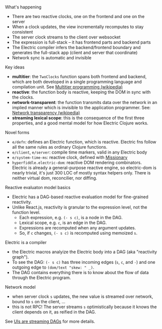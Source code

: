 What's happening
* There are two reactive clocks, one on the frontend and one on the server
* When a clock updates, the view incrementally recomputes to stay consistent
* The server clock streams to the client over websocket
* The expression is full-stack – it has frontend parts and backend parts
* The Electric compiler infers the backend/frontend boundary and generates the full-stack app (client and server that coordinate)
* Network sync is automatic and invisible

Key ideas
* **multitier**: the `TwoClocks` function spans both frontend and backend, which are both developed in a single programming language and compilation unit. See [Multitier programming (wikipedia)](https://en.wikipedia.org/wiki/Multitier_programming)
* **reactive**: the function body is reactive, keeping the DOM in sync with the clocks.
* **network-transparent**: the function transmits data over the network in an implied manner which is invisible to the application programmer. See: [Network transparency (wikipedia)](https://en.wikipedia.org/wiki/Network_transparency)
* **streaming lexical scope**: this is the consequence of the first three properties, and a good mental model for how Electric Clojure works.

Novel forms
* `e/defn`: defines an Electric function, which is reactive. Electric fns follow all the same rules as ordinary Clojure functions.
* `e/client`, `e/server`: compile time markers, valid in any Electric body
* `e/system-time-ms`: reactive clock, defined with [Missionary](https://github.com/leonoel/missionary)
* `hyperfiddle.electric-dom`: reactive DOM rendering combinators. Electric is already a general-purpose reactive engine, so electric-dom is nearly trivial, it's just 300 LOC of mostly syntax helpers only. There is neither virtual dom, reconcilier, nor diffing.

Reactive evaluaton model basics
* Electric has a DAG-based reactive evaluation model for fine-grained reactivity.
* Unlike React.js, reactivity is granular to the expression level, not the function level.
  * Each expression, e.g. `(- s c)`, is a node in the DAG.
  * Lexical scope, e.g. `c`, is an edge in the DAG.
  * Expressions are recomputed when any argument updates. 
  * So, if `c` changes, `(- s c)` is recomputed using memoized `s`.

Electric is a compiler
* the Electric macros analyize the Electric body into a DAG (aka "reactivity graph").
* To see the DAG: `(- s c)` has three incoming edges (`s`, `c`, and `-`) and one outgoing edge to `(dom/text "skew: " _)`.
* The DAG contains everything there is to know about the flow of data through the Electric program.

Network model
* when server clock `s` updates, the new value is streamed over network, bound to `s` on the client, ...
* this is not RPC! The server streams `s` optimistically because it knows the client depends on it, as reified in the DAG.

See [UIs are streaming DAGs](https://hyperfiddle.notion.site/UIs-are-streaming-DAGs-e181461681a8452bb9c7a9f10f507991) for more details.